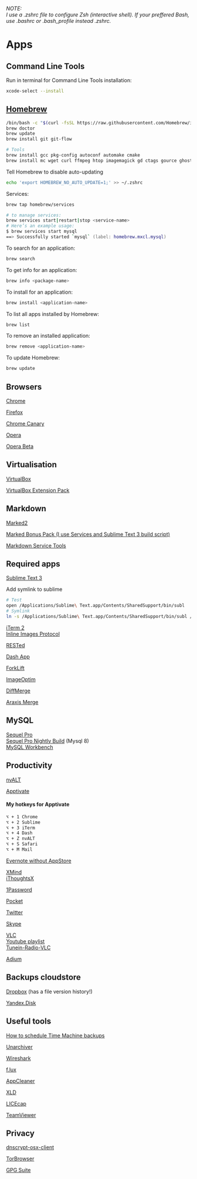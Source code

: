 _NOTE:   
I use a .zshrc file to configure Zsh (interactive shell).
If your preffered Bash, use .bashrc or .bash_profile instead .zshrc._
 
# Apps

## Command Line Tools

Run in terminal for Command Line Tools installation:
```zsh
xcode-select --install
```


## [Homebrew](http://mxcl.github.com/homebrew/)

``` zsh
/bin/bash -c "$(curl -fsSL https://raw.githubusercontent.com/Homebrew/install/master/install.sh)"
brew doctor
brew update
brew install git git-flow 

# Tools
brew install gcc pkg-config autoconf automake cmake
brew install mc wget curl ffmpeg htop imagemagick gd ctags gource ghostscript coreutils gnu-sed ack terminal-notifier pv
```


Tell Homebrew to disable auto-updating
```zsh
echo 'export HOMEBREW_NO_AUTO_UPDATE=1;' >> ~/.zshrc
```


Services:
```zsh
brew tap homebrew/services

# to manage services:
brew services start|restart|stop <service-name>
# Here’s an example usage:
$ brew services start mysql
==> Successfully started `mysql` (label: homebrew.mxcl.mysql)
```

To search for an application:
```zsh
brew search
```

To get info for an application:
```zsh
brew info <package-name>
```

To install for an application:
```zsh
brew install <application-name>
```

To list all apps installed by Homebrew:
```zsh
brew list
```

To remove an installed application:
```zsh
brew remove <application-name>
```

To update Homebrew:
```zsh
brew update
```


## Browsers
[Chrome](https://www.google.com/intl/en/chrome/)

[Firefox](https://www.mozilla.org/en-US/firefox/)

[Chrome Canary](https://www.google.com/intl/en/chrome/canary/)

[Opera](https://www.opera.com/)

[Opera Beta](https://www.opera.com/computer/beta)


## Virtualisation

[VirtualBox](https://www.virtualbox.org/wiki/Downloads)

[VirtualBox Extension Pack](https://www.virtualbox.org/wiki/Downloads)


## Markdown

[Marked2](https://marked2app.com/)

[Marked Bonus Pack (I use Services and Sublime Text 3 build script)](https://github.com/kotfu/marked-bonus-pack)

[Markdown Service Tools](https://brettterpstra.com/projects/markdown-service-tools/)


## Required apps

[Sublime Text 3](https://www.sublimetext.com/)

Add symlink to sublime
```zsh
# Test
open /Applications/Sublime\ Text.app/Contents/SharedSupport/bin/subl
# Symlink
ln -s /Applications/Sublime\ Text.app/Contents/SharedSupport/bin/subl /usr/local/bin/subl
```

[iTerm 2](https://iterm2.com/downloads.html)  
[Inline Images Protocol](https://www.iterm2.com/documentation-images.html)


[RESTed](https://apps.apple.com/us/app/rested-simple-http-requests/id421879749)

[Dash App](https://kapeli.com/dash)

[ForkLift](https://apps.apple.com/ru/app/forklift-file-manager-ftp/id412448059)

[ImageOptim](https://imageoptim.com/mac)

[DiffMerge](https://sourcegear.com/diffmerge/downloads.php)

[Araxis Merge](https://www.araxis.com/merge/download.en)


## MySQL

[Sequel Pro](https://sequelpro.com/download)  
[Sequel Pro Nightly Build](https://sequelpro.com/test-builds) (Mysql 8)  
[MySQL Workbench](https://www.mysql.com/products/workbench/)


## Productivity

[nvALT](https://brettterpstra.com/projects/nvalt/#dl)

[Apptivate](http://www.apptivateapp.com/)


#### My hotkeys for Apptivate

```txt
⌥ + 1 Chrome
⌥ + 2 Sublime
⌥ + 3 iTerm
⌥ + 4 Dash
⌥ + Z nvALT
⌥ + S Safari
⌥ + M Mail
```


[Evernote without AppStore](https://evernote.com/intl/ru/download)

[XMind](https://www.xmind.net/download/)  
[iThoughtsX](https://www.toketaware.com)

[1Password](https://agilebits.com/onepassword)

[Pocket](https://apps.apple.com/ru/app/pocket/id568494494)

[Twitter](https://apps.apple.com/ru/app/twitter/id409789998)

[Skype](https://www.skype.com/en/get-skype/)

[VLC](https://www.videolan.org/vlc/)  
[Youtube playlist](	)  
[Tunein-Radio-VLC](https://addons.videolan.org/p/1153982/)  

[Adium](https://adium.im/)


## Backups cloudstore

[Dropbox](https://www.dropbox.com/) (has a file version history!)

[Yandex.Disk](https://disk.yandex.ru/download#pc)


## Useful tools

[How to schedule Time Machine backups](http://www.klieme.com/TimeMachineScheduler.html)

[Unarchiver](https://theunarchiver.com)

[Wireshark](https://www.wireshark.org/download.html)

[f.lux](https://justgetflux.com/)

[AppCleaner](https://freemacsoft.net/appcleaner/)

[XLD](https://sourceforge.net/projects/xld/)

[LICEcap](https://www.cockos.com/licecap/)

[TeamViewer](https://www.teamviewer.com/ru/download/mac.aspx)

## Privacy

[dnscrypt-osx-client](https://dnscrypt.info/implementations)

[TorBrowser](https://www.torproject.org/download/)

[GPG Suite](https://gpgtools.org/)
